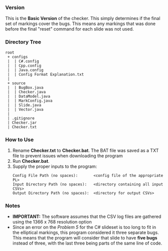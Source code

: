 ### Version
This is the **Basic Version** of the checker. This simply determines if the final set of markings cover the bugs. This means any markings that was done before the final "reset" command for each slide was not used.

### Directory Tree
    root
     + configs
     |  | C#.config
     |  | Cpp.config
     |  | Java.config
     |  | Config Format Explanation.txt
     |
     + source
     |  | BugBox.java
     |  | Checker.java
     |  | DataModel.java
     |  | MarkConfig.java
     |  | Slide.java
     |  | Vector.java
     |
     | .gitignore
     | Checker.jar
     | Checker.txt

### How to Use
1. Rename **Checker.txt** to **Checker.bat**. The BAT file was saved as a TXT file to prevent issues when downloading the program
2. Run **Checker.bat**.
3. Supply the proper inputs to the program:
    ```
    Config File Path (no spaces):       <config file of the appropriate PL>
    Input Directory Path (no spaces):   <directory containing all input CSVs>
    Output Directory Path (no spaces):  <directory for output CSVs>
    ```

### Notes
* **IMPORTANT:** The software assumes that the CSV log files are gathered using the 1366 x 768 resolution option
* Since an error on the _Problem 5_ for the C# slideset is too long to fit in the elliptical markings, this program considered it three separate bugs. This means that the program will consider that slide to have **five bugs** instead of three, with the last three being parts of the same line of code.